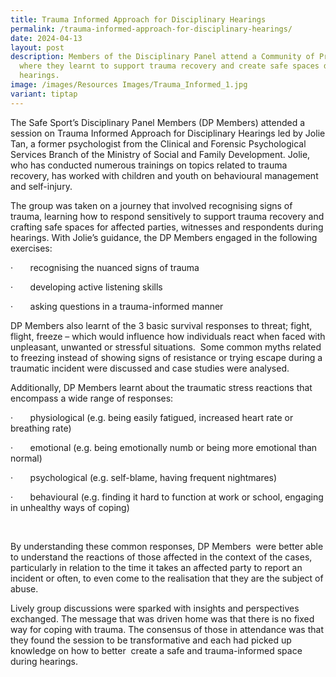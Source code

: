 ```yaml
---
title: Trauma Informed Approach for Disciplinary Hearings
permalink: /trauma-informed-approach-for-disciplinary-hearings/
date: 2024-04-13
layout: post
description: Members of the Disciplinary Panel attend a Community of Practice,
  where they learnt to support trauma recovery and create safe spaces during
  hearings.
image: /images/Resources Images/Trauma_Informed_1.jpg
variant: tiptap
---
```

<p>The Safe Sport’s Disciplinary Panel Members (DP Members) attended a session
on Trauma Informed Approach for Disciplinary Hearings led by Jolie Tan,
a former psychologist from the Clinical and Forensic Psychological Services
Branch of the Ministry of Social and Family Development. Jolie, who has
conducted numerous trainings on topics related to trauma recovery, has
worked with children and youth on behavioural management and self-injury.</p>
<p>The group was taken on a journey that involved recognising signs of trauma,
learning how to respond sensitively to support trauma recovery and crafting
safe spaces for affected parties, witnesses and respondents during hearings.
With Jolie’s guidance, the DP Members engaged in the following exercises:</p>
<p>·&nbsp;&nbsp;&nbsp;&nbsp;&nbsp;&nbsp; recognising the nuanced signs of
trauma</p>
<p>·&nbsp;&nbsp;&nbsp;&nbsp;&nbsp;&nbsp; developing active listening skills</p>
<p>·&nbsp;&nbsp;&nbsp;&nbsp;&nbsp;&nbsp; asking questions in a trauma-informed
manner</p>
<p>DP Members also learnt of the 3 basic survival responses to threat; fight,
flight, freeze – which would influence how individuals react when faced
with unpleasant, unwanted or stressful situations. &nbsp;Some common myths
related to freezing instead of showing signs of resistance or trying escape
during a traumatic incident were discussed and case studies were analysed.</p>
<p>Additionally, DP Members learnt about the traumatic stress reactions that
encompass a wide range of responses:</p>
<p>·&nbsp;&nbsp;&nbsp;&nbsp;&nbsp;&nbsp; physiological (e.g. being easily
fatigued, increased heart rate or breathing rate)</p>
<p>·&nbsp;&nbsp;&nbsp;&nbsp;&nbsp;&nbsp; emotional (e.g. being emotionally
numb or being more emotional than normal)</p>
<p>·&nbsp;&nbsp;&nbsp;&nbsp;&nbsp;&nbsp; psychological (e.g. self-blame,
having frequent nightmares)</p>
<p>·&nbsp;&nbsp;&nbsp;&nbsp;&nbsp;&nbsp; behavioural (e.g. finding it hard
to function at work or school, engaging in unhealthy ways of coping)</p>
<p>&nbsp;</p>
<p>By understanding these common responses, DP Members &nbsp;were better
able to understand the reactions of those affected in the context of the
cases, particularly in relation to the time it takes an affected party
to report an incident or often, to even come to the realisation that they
are the subject of abuse.</p>
<p>Lively group discussions were sparked with insights and perspectives exchanged.
The message that was driven home was that there is no fixed way for coping
with trauma. The consensus of those in attendance was that they found the
session to be transformative and each had picked up knowledge on how to
better&nbsp; create a safe and trauma-informed space during hearings.</p>